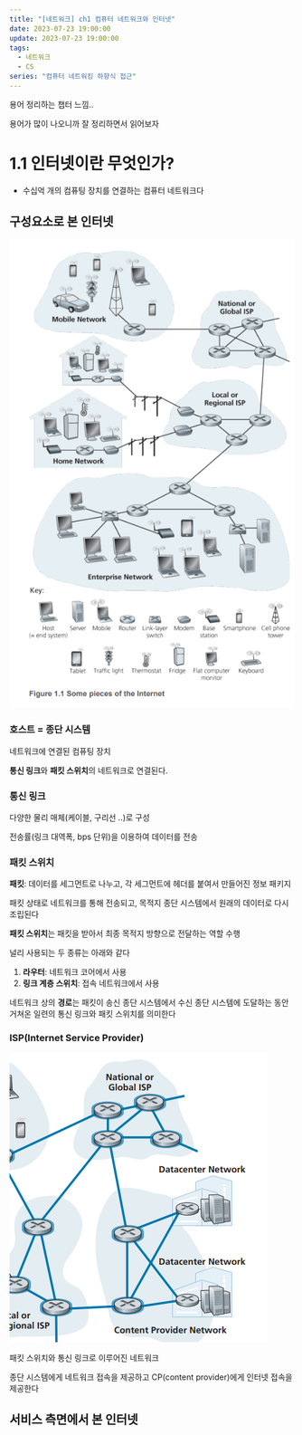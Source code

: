 ```yaml
---
title: "[네트워크] ch1 컴퓨터 네트워크와 인터넷"
date: 2023-07-23 19:00:00
update: 2023-07-23 19:00:00
tags:
  - 네트워크
  - CS
series: "컴퓨터 네트워킹 하향식 접근"
---
```


용어 정리하는 챕터 느낌.. 

용어가 많이 나오니까 잘 정리하면서 읽어보자

# 1.1 인터넷이란 무엇인가?
- 수십억 개의 컴퓨팅 장치를 연결하는 컴퓨터 네트워크다

## 구성요소로 본 인터넷

![](image.png)

### **호스트 = 종단 시스템**

네트워크에 연결된 컴퓨팅 장치

**통신 링크**와 **패킷 스위치**의 네트워크로 연결된다.

### **통신 링크**

다양한 물리 매체(케이블, 구리선 ..)로 구성

전송률(링크 대역폭, bps 단위)을 이용하여 데이터를 전송 

### **패킷 스위치**

**패킷**: 데이터를 세그먼트로 나누고, 각 세그먼트에 헤더를 붙여서 만들어진 정보 패키지

패킷 상태로 네트워크를 통해 전송되고, 목적지 종단 시스템에서 원래의 데이터로 다시 조립된다

**패킷 스위치**는 패킷을 받아서 최종 목적지 방향으로 전달하는 역할 수행

널리 사용되는 두 종류는 아래와 같다
1. **라우터**: 네트워크 코어에서 사용
2. **링크 계층 스위치**: 접속 네트워크에서 사용 

네트워크 상의 **경로**는 패킷이 송신 종단 시스템에서 수신 종단 시스템에 도달하는 동안 거쳐온 일련의 통신 링크와 패킷 스위치를 의미한다

### **ISP(Internet Service Provider)**
![](image-2.png)

패킷 스위치와 통신 링크로 이루어진 네트워크

종단 시스템에게 네트워크 접속을 제공하고 CP(content provider)에게 인터넷 접속을 제공한다



## 서비스 측면에서 본 인터넷
